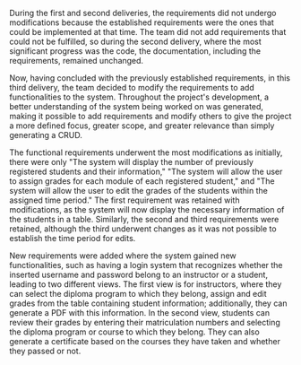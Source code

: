 During the first and second deliveries, the requirements did not undergo modifications because the established requirements were the ones that could be implemented at that time. The team did not add requirements that could not be fulfilled, so during the second delivery, where the most significant progress was the code, the documentation, including the requirements, remained unchanged.

Now, having concluded with the previously established requirements, in this third delivery, the team decided to modify the requirements to add functionalities to the system. Throughout the project's development, a better understanding of the system being worked on was generated, making it possible to add requirements and modify others to give the project a more defined focus, greater scope, and greater relevance than simply generating a CRUD.

The functional requirements underwent the most modifications as initially, there were only "The system will display the number of previously registered students and their information," "The system will allow the user to assign grades for each module of each registered student," and "The system will allow the user to edit the grades of the students within the assigned time period." The first requirement was retained with modifications, as the system will now display the necessary information of the students in a table. Similarly, the second and third requirements were retained, although the third underwent changes as it was not possible to establish the time period for edits.

New requirements were added where the system gained new functionalities, such as having a login system that recognizes whether the inserted username and password belong to an instructor or a student, leading to two different views. The first view is for instructors, where they can select the diploma program to which they belong, assign and edit grades from the table containing student information; additionally, they can generate a PDF with this information. In the second view, students can review their grades by entering their matriculation numbers and selecting the diploma program or course to which they belong. They can also generate a certificate based on the courses they have taken and whether they passed or not.

